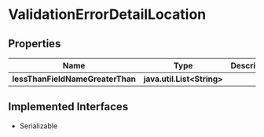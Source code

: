 

# ValidationErrorDetailLocation


## Properties

Name | Type | Description | Notes
------------ | ------------- | ------------- | -------------
**lessThanFieldNameGreaterThan** | **java.util.List&lt;String&gt;** |  |  [optional]


## Implemented Interfaces

* Serializable


